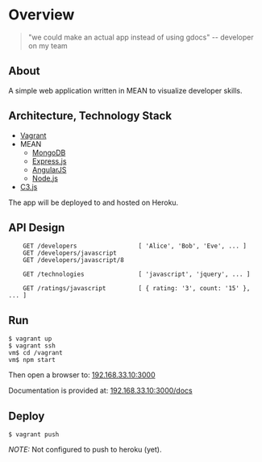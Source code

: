 # Overview

> "we could make an actual app instead of using gdocs" -- developer on my team 

## About
A simple web application written in MEAN to visualize developer skills.

## Architecture, Technology Stack

- [Vagrant](https://docs.vagrantup.com/v2/)
- MEAN
    - [MongoDB](http://docs.mongodb.org/manual/)
    - [Express.js](http://expressjs.com/4x/api.html)
    - [AngularJS](https://docs.angularjs.org/guide)
    - [Node.js](https://nodejs.org/documentation/)
- [C3.js](http://c3js.org/reference.html)

The app will be deployed to and hosted on Heroku.

## API Design

```
	GET /developers					[ 'Alice', 'Bob', 'Eve', ... ]
	GET /developers/javascript
	GET /developers/javascript/8	
	
	GET /technologies				[ 'javascript', 'jquery', ... ]
	
	GET /ratings/javascript			[ { rating: '3', count: '15' }, ... ]
```

## Run

    $ vagrant up
    $ vagrant ssh
    vm$ cd /vagrant
    vm$ npm start

Then open a browser to: [192.168.33.10:3000](http://192.168.33.10:3000)

Documentation is provided at: [192.168.33.10:3000/docs](http://192.168.33.10:3000/docs)

## Deploy

    $ vagrant push

*NOTE:* Not configured to push to heroku (yet).
